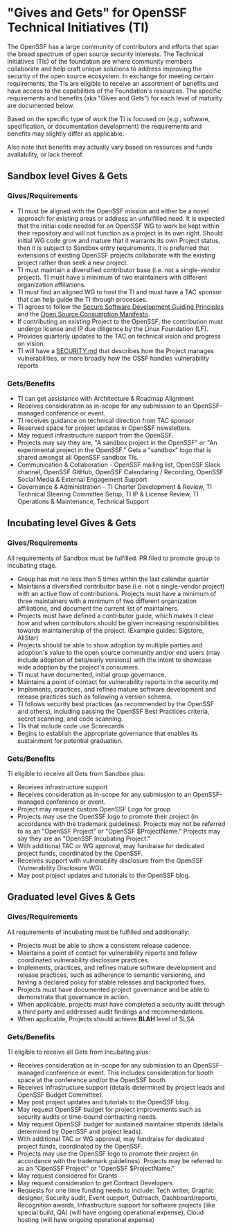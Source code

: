 # "Gives and Gets" for OpenSSF Technical Initiatives (TI)

The OpenSSF has a large community of contributors and efforts that span the broad spectrum of open source security interests.  The Technical Initiatives (TIs) of the foundation are where community members collaborate and help craft unique solutions to address improving the security of the open source ecosystem.
In exchange for meeting certain requirements, the TIs are eligible to receive an assortment of benefits and have access to the capabilities of the Foundation's resources.  The specific requirements and benefits (aka "Gives and Gets") for each level of maturity are documented below.

Based on the specific type of work the TI is focused on (e.g., software, specification, or documentation development) the requirements and benefits may slightly differ as applicable.

Also note that benefits may actually vary based on resources and funds availability, or lack thereof.

## Sandbox level Gives & Gets

### Gives/Requirements

 * TI must be aligned with the OpenSSF mission and either be a novel approach for existing areas or address an unfulfilled need. It is expected that the initial code needed for an OpenSSF WG to work be kept within their repository and will not function as a project in its own right. Should initial WG code grow and mature that it warrants its own Project status, then it is subject to Sandbox entry requirements. It is preferred that extensions of existing OpenSSF projects collaborate with the existing project rather than seek a new project.
 * TI must maintain a diversified contributor base (i.e. not a single-vendor project).  TI must have a minimum of two maintainers with different organization affiliations.
 * TI must find an aligned WG to host the TI and must have a TAC sponsor that can help guide the TI through processes.
 * TI agrees to follow the [Secure Software Development Guiding Principles](https://github.com/ossf/wg-best-practices-os-developers/blob/main/docs/SecureSoftwareGuidingPrinciples.md) and the [Open Source Consumption Manifesto](https://github.com/ossf/wg-endusers/tree/main/MANIFESTO).
 * If contributing an existing Project to the OpenSSF, the contribution must undergo license and IP due diligence by the Linux Foundation (LF).
 * Provides quarterly updates to the TAC on technical vision and progress on vision.
 * TI will have a [SECURITY.md](https://github.com/ossf/project-template/blob/main/SECURITY.md) that describes how the Project manages vulnerabilities, or more broadly how the OSSF handles vulnerability reports

### Gets/Benefits

 * TI can get assistance with Architecture & Roadmap Alignment
 * Receives consideration as in-scope for any submission to an OpenSSF-managed conference or event.
 * TI receives guidance on technical direction from TAC sponsor
 * Reserved space for project updates in OpenSSF newsletters.
 * May request infrastructure support from the OpenSSF.
 * Projects may say they are, "A sandbox project in the OpenSSF" or "An experimental project in the OpenSSF."  Gets a "sandbox" logo that is shared amongst all OpenSSF sandbox TIs.
 * Communication & Collaboration - OpenSSF mailing list, OpenSSF Slack channel, OpenSSF GitHub, OpenSSF Calendaring / Recording,  OpenSSF Social Media & External Engagement Support
 * Governance & Administration - TI Charter Development & Review, TI Technical Steering Committee Setup, TI IP & License Review, TI Operations & Maintenance, Technical Support


## Incubating level Gives & Gets

### Gives/Requirements

 All requirements of Sandbox must be fulfilled. PR filed to promote group to Incubating stage.
 * Group has met no less than 5 times within the last calendar quarter
 * Maintains a diversified contributor base (i.e. not a single-vendor project) with an active flow of contributions.  Projects must have a minimum of three maintainers with a minimum of two different organization affiliations, and document the current list of maintainers.
 * Projects must have defined a contributor guide, which makes it clear how and when contributors should be given increasing responsibilities towards maintainership of the project. (Example guides: Sigstore, AllStar)
 * Projects should be able to show adoption by multiple parties and adoption's value to the open source community and/or end users (may include adoption of beta/early versions) with the intent to showcase wide adoption by the project's consumers.
 * TI must have documented, initial group governance.
 * Maintains a point of contact for vulnerability reports in the security.md
 * Implements, practices, and refines mature software development and release practices such as following a version schema.
 * TI follows security best practices (as recommended by the OpenSSF and others), including passing the OpenSSF Best Practices criteria, secret scanning, and code scanning.
 * TIs that include code use Scorecards
 * Begins to establish the appropriate governance that enables its sustainment for potential graduation.

### Gets/Benefits

 TI eligible to receive all Gets from Sandbox plus:
 * Receives infrastructure support
 * Receives consideration as in-scope for any submission to an OpenSSF-managed conference or event.
 * Project may request custom OpenSSF Logo for group
 * Projects may use the OpenSSF logo to promote their project (in accordance with the trademark guidelines). Projects may not be referred to as an "OpenSSF Project" or "OpenSSF $ProjectName." Projects may say they are an "OpenSSF Incubating Project."
 * With additional TAC or WG approval, may fundraise for dedicated project funds, coordinated by the OpenSSF.
 * Receives support with vulnerability disclosure from the OpenSSF (Vulnerability Disclosure WG).
 * May post project updates and tutorials to the OpenSSF blog.


## Graduated level Gives & Gets

### Gives/Requirements

 All requirements of Incubating must be fulfilled and additionally:
 * Projects must be able to show a consistent release cadence.
 * Maintains a point of contact for vulnerability reports and follow coordinated vulnerability disclosure practices.
 * Implements, practices, and refines mature software development and release practices, such as adherence to semantic versioning, and having a declared policy for stable releases and backported fixes.
 * Projects must have documented project governance and be able to demonstrate that governance in action.
 * When applicable, projects must have completed a security audit through a third party and addressed audit findings and recommendations.
 *  When applicable, Projects should achieve **BLAH** level of SLSA

### Gets/Benefits

 TI eligible to receive all Gets from Incubating plus:
 * Receives consideration as in-scope for any submission to an OpenSSF-managed conference or event.  This includes consideration for booth space at the conference and/or the OpenSSF booth.
 * Receives infrastructure support (details determined by project leads and OpenSSF Budget Committee).
 * May post project updates and tutorials to the OpenSSF blog.
 * May request OpenSSF budget for project improvements such as security audits or time-bound contracting needs.
 * May request OpenSSF budget for sustained maintainer stipends (details determined by OpenSSF and project leads).
 * With additional TAC or WG approval, may fundraise for dedicated project funds, coordinated by the OpenSSF.
 * Projects may use the OpenSSF logo to promote their project (in accordance with the trademark guidelines). Projects may be referred to as an "OpenSSF Project" or "OpenSSF $ProjectName."
 * May request considered for Grants
 * May request consideration to get Contract Developers
 * Requests for one time funding needs to include: Tech writer, Graphic designer, Security audit, Event support, Outreach, Dashboard/reports, Recognition awards, Infrastructure support for software projects (like special build, QA) (will have ongoing operational expense),  Cloud hosting (will have ongoing operational expense)
